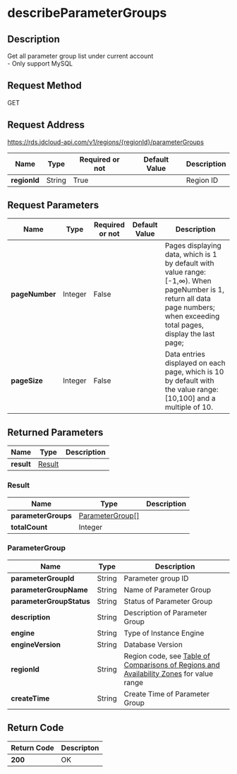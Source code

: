 # describeParameterGroups


## Description
Get all parameter group list under current account<br>- Only support MySQL

## Request Method
GET

## Request Address
https://rds.jdcloud-api.com/v1/regions/{regionId}/parameterGroups

|Name|Type|Required or not|Default Value|Description|
|---|---|---|---|---|
|**regionId**|String|True| |Region ID|

## Request Parameters
|Name|Type|Required or not|Default Value|Description|
|---|---|---|---|---|
|**pageNumber**|Integer|False| |Pages displaying data, which is 1 by default with value range: [-1,∞).   When pageNumber is 1, return all data page numbers; when exceeding total pages, display the last page;|
|**pageSize**|Integer|False| |Data entries displayed on each page, which is 10 by default with the value range: [10,100] and a multiple of 10.|


## Returned Parameters
|Name|Type|Description|
|---|---|---|
|**result**|[Result](describeParameterGroups#Result)| |

### <a name="Result">Result</a>
|Name|Type|Description|
|---|---|---|
|**parameterGroups**|[ParameterGroup[]](describeParameterGroups#ParameterGroup)| |
|**totalCount**|Integer| |
### <a name="ParameterGroup">ParameterGroup</a>
|Name|Type|Description|
|---|---|---|
|**parameterGroupId**|String|Parameter group ID|
|**parameterGroupName**|String|Name of Parameter Group|
|**parameterGroupStatus**|String|Status of Parameter Group|
|**description**|String|Description of Parameter Group|
|**engine**|String|Type of Instance Engine|
|**engineVersion**|String|Database Version|
|**regionId**|String|Region code, see [Table of Comparisons of Regions and Availability Zones](../Enum-Definitions/Regions-AZ.md) for value range|
|**createTime**|String|Create Time of Parameter Group|

## Return Code
|Return Code|Descripton|
|---|---|
|**200**|OK|
